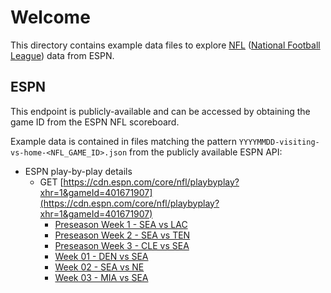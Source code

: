 # Welcome

This directory contains example data files to explore [NFL](https://www.nfl.com) ([National Football League](https://www.nfl.com)) data from ESPN.

## ESPN

This endpoint is publicly-available and can be accessed by obtaining the game ID from the ESPN NFL scoreboard.

Example data is contained in files matching the pattern `YYYYMMDD-visiting-vs-home-<NFL_GAME_ID>.json` from the publicly available ESPN API:

- ESPN play-by-play details
  - GET [https://cdn.espn.com/core/nfl/playbyplay?xhr=1&gameId=401671907](https://cdn.espn.com/core/nfl/playbyplay?xhr=1&gameId=401671907)
    - [Preseason Week 1 - SEA vs LAC](./2024-25/20240810-SEA-vs-LAC-401671907-preseason-week-1.json)
    - [Preseason Week 2 - SEA vs TEN](./2024-25/20240817-SEA-vs-TEN-401673562-preseason-week-2.json)
    - [Preseason Week 3 - CLE vs SEA](./2024-25/20240824-CLE-vs-SEA-401671904-preseason-week-3.json)
    - [Week 01 - DEN vs SEA](./2024-25/20240908-DEN-vs-SEA-401671664-week-01.json)
    - [Week 02 - SEA vs NE](./2024-25/20240915-SEA-vs-NE-401671702-week-02.json)
    - [Week 03 - MIA vs SEA](./2024-25/20240922-MIA-vs-SEA-401671662-week-03.json)
